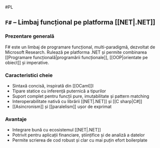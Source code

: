 #PL 
## `F#` – Limbaj funcțional pe platforma [[NET|.NET]]

### Prezentare generală

F# este un limbaj de programare funcțional, multi-paradigmă, dezvoltat de Microsoft Research. Rulează pe platforma .NET și permite combinarea [[Programare funcțională|programării funcționale]], [[OOP|orientate pe obiect]] și imperative.

### Caracteristici cheie

- Sintaxă concisă, inspirată din [[OCaml]]l
- Tipare statice cu inferență puternică a tipurilor
- Suport complet pentru funcții pure, imutabilitate și pattern matching
- Interoperabilitate nativă cu librării [[NET|.NET]] și [[C sharp|C#]]
- [[Asincronism]] și [[paralelism]] ușor de exprimat

### Avantaje

- Integrare bună cu ecosistemul [[NET|.NET]]
- Potrivit pentru aplicații financiare, științifice și de analiză a datelor
- Permite scrierea de cod robust și clar cu mai puțin efort boilerplate